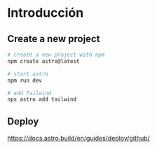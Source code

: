 # Introducción

## Create a new project

```sh
# create a new project with npm
npm create astro@latest

# start astro
npm run dev

# add Tailwind
npx astro add tailwind
```

## Deploy

https://docs.astro.build/en/guides/deploy/github/